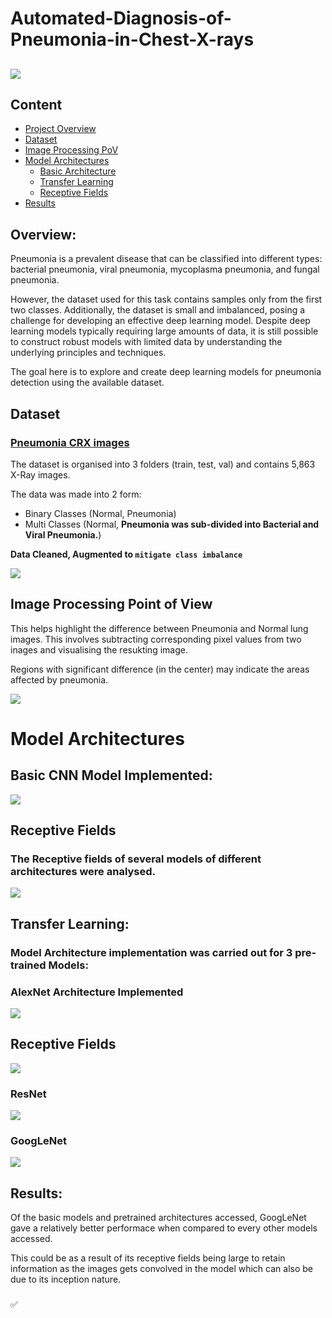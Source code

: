 # Automated-Diagnosis-of-Pneumonia-in-Chest-X-rays

## 

![](https://www.scientificanimations.com/wp-content/uploads/2018/06/Pathogens-causing-pneumonia_180607_04.jpg)

## Content
- [Project Overview](#overview)
- [Dataset](#dataset)
- [Image Processing PoV](#image-processing-point-of-view)
- [Model Architectures](#model-architectures)
    - [Basic Architecture](#basic-cnn-model-implemented)
    - [Transfer Learning](#transfer-learning)
    - [Receptive Fields](#receptive-fields)
- [Results](#results)

## Overview:

Pneumonia is a prevalent disease that can be classified into different types: bacterial pneumonia, viral pneumonia, mycoplasma pneumonia, and fungal pneumonia. 

However, the dataset used for this task contains samples only from the first two classes. Additionally, the dataset is small and imbalanced, posing a challenge for developing an effective deep learning model. Despite deep learning models typically requiring large amounts of data, it is still possible to construct robust models with limited data by understanding the underlying principles and techniques. 

The goal here is to explore and create deep learning models for pneumonia detection using the available dataset.


## Dataset

### [Pneumonia CRX images](https://www.kaggle.com/paultimothymooney/chest-xray-pneumonia)

The dataset is organised into 3 folders (train, test, val) and contains 5,863 X-Ray images.

The data was made into 2 form:

  - Binary Classes (Normal, Pneumonia)
  - Multi Classes (Normal, **Pneumonia was sub-divided into Bacterial and Viral Pneumonia.**)

**Data Cleaned, Augmented to `mitigate class imbalance`**


![](https://github.com/Lawrytime/Automated-Diagnosis-of-Pneumonia-in-Chest-X-rays/blob/main/Data%20Distribution%20(Post-Augmenttation)%20.png)

## Image Processing Point of View
This helps highlight the difference between Pneumonia and Normal lung images. This involves subtracting corresponding pixel values from two inages and visualising the resukting image. 

Regions with significant difference (in the center) may indicate the areas affected by pneumonia.

![](https://github.com/Lawrytime/Automated-Diagnosis-of-Pneumonia-in-Chest-X-rays/blob/main/assets/img_process.png)

##  

# Model Architectures

## Basic CNN Model Implemented:

![](https://github.com/Lawrytime/Automated-Diagnosis-of-Pneumonia-in-Chest-X-rays/blob/main/assets/CNN.png)

##  

## Receptive Fields

### **The Receptive fields of several models of different architectures were analysed.**

![](https://github.com/Lawrytime/Automated-Diagnosis-of-Pneumonia-in-Chest-X-rays/blob/main/assets/RF.png)

##  

## Transfer Learning:

### Model Architecture implementation was carried out for 3 pre-trained Models:

### AlexNet Architecture Implemented


![](https://github.com/Lawrytime/Automated-Diagnosis-of-Pneumonia-in-Chest-X-rays/blob/main/assets/alexnet.png)


## Receptive Fields

![](https://github.com/Lawrytime/Automated-Diagnosis-of-Pneumonia-in-Chest-X-rays/blob/main/assets/RF_Alex.png)

### ResNet

![](https://github.com/Lawrytime/Automated-Diagnosis-of-Pneumonia-in-Chest-X-rays/blob/main/assets/Res_RF.png)

### GoogLeNet

![](https://github.com/Lawrytime/Automated-Diagnosis-of-Pneumonia-in-Chest-X-rays/blob/main/assets/Goog_RF.png)


## Results:

Of the basic models and pretrained architectures accessed, GoogLeNet gave a relatively better performace when compared to every other models accessed.

This could be as a result of its receptive fields being large to retain information as the images gets convolved in the model which can also be due to its inception nature.


### 

✅
